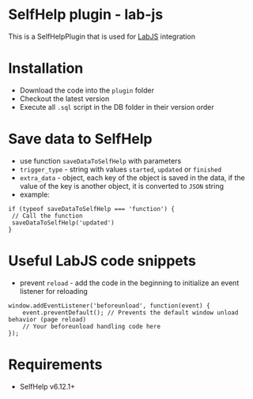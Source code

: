 # SelfHelp plugin - lab-js

This is a SelfHelpPlugin that is used for [LabJS](https://lab.js.org) integration


# Installation

 - Download the code into the `plugin` folder
 - Checkout the latest version 
 - Execute all `.sql` script in the DB folder in their version order

# Save data to SelfHelp
 - use function `saveDataToSelfHelp` with parameters
  - `trigger_type` - string with values `started`, `updated` or `finished`
  - `extra_data` - object, each key of the object is saved in the data, if the value of the key is another object, it is converted to `JSON` string
 - example:
 ```
if (typeof saveDataToSelfHelp === 'function') {
  // Call the function
  saveDataToSelfHelp('updated')
}
 ```

# Useful LabJS code snippets
 - prevent `reload` - add the code in the beginning to initialize an event  listener for reloading
```
window.addEventListener('beforeunload', function(event) {
    event.preventDefault(); // Prevents the default window unload behavior (page reload)
    // Your beforeunload handling code here
});
```  

# Requirements

 - SelfHelp v6.12.1+
